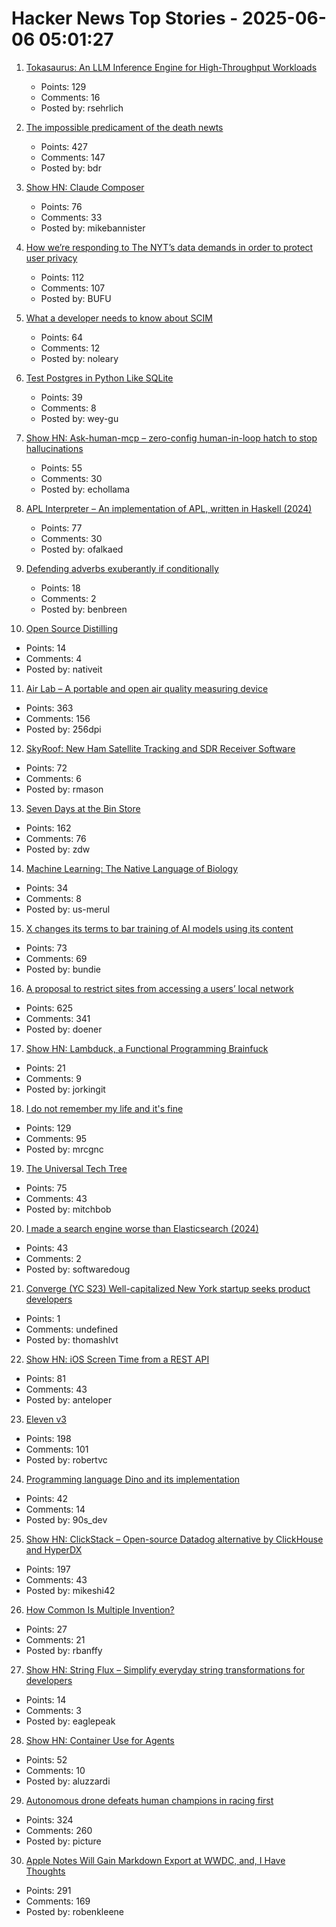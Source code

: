 # Hacker News Top Stories - 2025-06-06 05:01:27

1. [Tokasaurus: An LLM Inference Engine for High-Throughput Workloads](https://scalingintelligence.stanford.edu/blogs/tokasaurus/)
   - Points: 129
   - Comments: 16
   - Posted by: rsehrlich

2. [The impossible predicament of the death newts](https://crookedtimber.org/2025/06/05/occasional-paper-the-impossible-predicament-of-the-death-newts/)
   - Points: 427
   - Comments: 147
   - Posted by: bdr

3. [Show HN: Claude Composer](https://github.com/possibilities/claude-composer)
   - Points: 76
   - Comments: 33
   - Posted by: mikebannister

4. [How we’re responding to The NYT’s data demands in order to protect user privacy](https://openai.com/index/response-to-nyt-data-demands/)
   - Points: 112
   - Comments: 107
   - Posted by: BUFU

5. [What a developer needs to know about SCIM](https://tesseral.com/blog/what-a-developer-needs-to-know-about-scim)
   - Points: 64
   - Comments: 12
   - Posted by: noleary

6. [Test Postgres in Python Like SQLite](https://github.com/wey-gu/py-pglite)
   - Points: 39
   - Comments: 8
   - Posted by: wey-gu

7. [Show HN: Ask-human-mcp – zero-config human-in-loop hatch to stop hallucinations](https://masonyarbrough.com/blog/ask-human)
   - Points: 55
   - Comments: 30
   - Posted by: echollama

8. [APL Interpreter – An implementation of APL, written in Haskell (2024)](https://scharenbroch.dev/projects/apl-interpreter/)
   - Points: 77
   - Comments: 30
   - Posted by: ofalkaed

9. [Defending adverbs exuberantly if conditionally](https://countercraft.substack.com/p/defending-adverbs-exuberantly-if)
   - Points: 18
   - Comments: 2
   - Posted by: benbreen

10. [Open Source Distilling](https://opensourcedistilling.com/)
   - Points: 14
   - Comments: 4
   - Posted by: nativeit

11. [Air Lab – A portable and open air quality measuring device](https://networkedartifacts.com/airlab/simulator)
   - Points: 363
   - Comments: 156
   - Posted by: 256dpi

12. [SkyRoof: New Ham Satellite Tracking and SDR Receiver Software](https://www.rtl-sdr.com/skyroof-new-ham-satellite-tracking-and-sdr-receiver-software/)
   - Points: 72
   - Comments: 6
   - Posted by: rmason

13. [Seven Days at the Bin Store](https://defector.com/seven-days-at-the-bin-store)
   - Points: 162
   - Comments: 76
   - Posted by: zdw

14. [Machine Learning: The Native Language of Biology](https://decodingbiology.substack.com/p/machine-learning-the-native-language)
   - Points: 34
   - Comments: 8
   - Posted by: us-merul

15. [X changes its terms to bar training of AI models using its content](https://techcrunch.com/2025/06/05/x-changes-its-terms-to-bar-training-of-ai-models-using-its-content/)
   - Points: 73
   - Comments: 69
   - Posted by: bundie

16. [A proposal to restrict sites from accessing a users’ local network](https://github.com/explainers-by-googlers/local-network-access)
   - Points: 625
   - Comments: 341
   - Posted by: doener

17. [Show HN: Lambduck, a Functional Programming Brainfuck](https://imjakingit.github.io/lambduck/)
   - Points: 21
   - Comments: 9
   - Posted by: jorkingit

18. [I do not remember my life and it's fine](https://aethermug.com/posts/i-do-not-remember-my-life-and-it-s-fine)
   - Points: 129
   - Comments: 95
   - Posted by: mrcgnc

19. [The Universal Tech Tree](https://asteriskmag.com/issues/10/the-universal-tech-tree)
   - Points: 75
   - Comments: 43
   - Posted by: mitchbob

20. [I made a search engine worse than Elasticsearch (2024)](https://softwaredoug.com/blog/2024/08/06/i-made-search-worse-elasticsearch)
   - Points: 43
   - Comments: 2
   - Posted by: softwaredoug

21. [Converge (YC S23) Well-capitalized New York startup seeks product developers](https://www.runconverge.com/careers)
   - Points: 1
   - Comments: undefined
   - Posted by: thomashlvt

22. [Show HN: iOS Screen Time from a REST API](https://www.thescreentimenetwork.com/api/)
   - Points: 81
   - Comments: 43
   - Posted by: anteloper

23. [Eleven v3](https://elevenlabs.io/v3)
   - Points: 198
   - Comments: 101
   - Posted by: robertvc

24. [Programming language Dino and its implementation](https://github.com/dino-lang/dino)
   - Points: 42
   - Comments: 14
   - Posted by: 90s_dev

25. [Show HN: ClickStack – Open-source Datadog alternative by ClickHouse and HyperDX](https://github.com/hyperdxio/hyperdx)
   - Points: 197
   - Comments: 43
   - Posted by: mikeshi42

26. [How Common Is Multiple Invention?](https://www.construction-physics.com/p/how-often-do-inventions-have-multiple)
   - Points: 27
   - Comments: 21
   - Posted by: rbanffy

27. [Show HN: String Flux – Simplify everyday string transformations for developers](https://stringflux.io)
   - Points: 14
   - Comments: 3
   - Posted by: eaglepeak

28. [Show HN: Container Use for Agents](https://github.com/dagger/container-use)
   - Points: 52
   - Comments: 10
   - Posted by: aluzzardi

29. [Autonomous drone defeats human champions in racing first](https://www.tudelft.nl/en/2025/lr/autonomous-drone-from-tu-delft-defeats-human-champions-in-historic-racing-first)
   - Points: 324
   - Comments: 260
   - Posted by: picture

30. [Apple Notes Will Gain Markdown Export at WWDC, and, I Have Thoughts](https://daringfireball.net/linked/2025/06/04/apple-notes-markdown)
   - Points: 291
   - Comments: 169
   - Posted by: robenkleene

